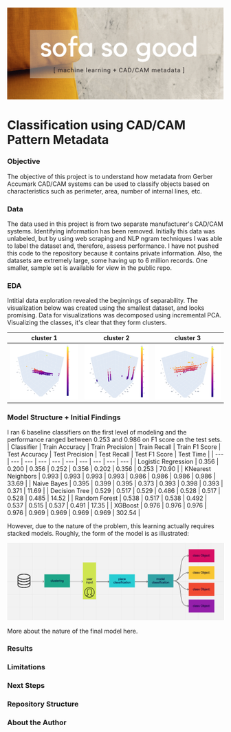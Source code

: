 ![title_image](./images/ssg.png)

# Classification using CAD/CAM Pattern Metadata

### Objective
The objective of this project is to understand how metadata from Gerber Accumark CAD/CAM systems can be used to classify objects based on characteristics such as perimeter, area, number of internal lines, etc. 

### Data
The data used in this project is from two separate manufacturer's CAD/CAM systems. Identifying information has been removed. Initially this data was unlabeled, but by using web scraping and NLP ngram techniques I was able to label the dataset and, therefore, assess performance. I have not pushed this code to the repository because it contains private information. Also, the datasets are extremely large, some having up to 6 million records. One smaller, sample set is available for view in the public repo.

### EDA

Intitial data exploration revealed the beginnings of separability. The visualization below was created using the smallest dataset, and looks promising. Data for visualizations was decomposed using incremental PCA. Visualizing the classes, it's clear that they form clusters.

| cluster 1 | cluster 2 | cluster 3 |
| ------------- | ------------- | ------------- |
| ![all labels](./images/cu.png)   | ![welt](./images/welt.png)   | ![deck](./images/deck.png)   |


### Model Structure + Initial Findings
I ran 6 baseline classifiers on the first level of modeling and the performance ranged between 0.253 and 0.986 on F1 score on the test sets.
| Classifier | Train Accuracy | Train Precision | Train Recall | Train F1 Score | Test Accuracy | Test Precision | Test Recall | Test F1 Score | Test Time |
| --- | --- | --- | --- | --- | --- | --- | --- | --- | --- |
| Logistic Regression | 0.356 | 0.200 | 0.356 | 0.252 | 0.356 | 0.202 | 0.356 | 0.253 | 70.90 |
| KNearest Neighbors | 0.993 | 0.993 | 0.993 | 0.993 | 0.986 | 0.986 | 0.986 | 0.986 | 33.69 |
| Naive Bayes | 0.395 | 0.399 | 0.395 | 0.373 | 0.393 | 0.398 | 0.393 | 0.371 | 11.69 |
| Decision Tree | 0.529 | 0.517 | 0.529 | 0.486 | 0.528 | 0.517 | 0.528 | 0.485 | 14.52 |
| Random Forest | 0.538 | 0.517 | 0.538 | 0.492 | 0.537 | 0.515 | 0.537 | 0.491 | 17.35 |
| XGBoost | 0.976 | 0.976 | 0.976 | 0.976 | 0.969 | 0.969 | 0.969 | 0.969 | 302.54 |

However, due to the nature of the problem, this learning actually requires stacked models. Roughly, the form of the model is as illustrated:

![model structure](./images/structure.png)

More about the nature of the final model here.

### Results

### Limitations

### Next Steps

### Repository Structure

### About the Author
